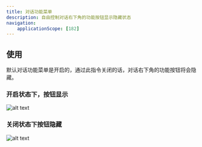 ```yaml
---
title: 对话功能菜单
description: 自由控制对话右下角的功能按钮显示隐藏状态
navigation:
    applicationScope: [182]
---
```


## 使用

默认对话功能菜单是开启的，通过此指令关闭的话，对话右下角的功能按钮将会隐藏。

### 开启状态下，按钮显示

![alt text](https://cdn.gcw.wiki.wiki/gcw/image/zh_hans/commands/system/dialogmenu/image.png)

### 关闭状态下按钮隐藏

![alt text](https://cdn.gcw.wiki.wiki/gcw/image/zh_hans/commands/system/dialogmenu/image-1.png)
